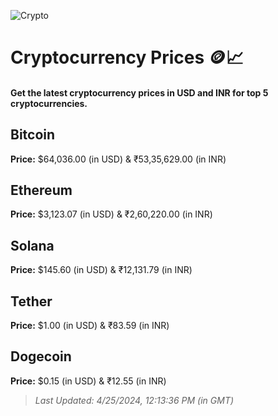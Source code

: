 
![Crypto](https://www.techguide.com.au/wp-content/uploads/2020/11/crypto3.jpeg)

# Cryptocurrency Prices 🪙📈

#### Get the latest cryptocurrency prices in USD and INR for top 5 cryptocurrencies.

## Bitcoin

**Price:** $64,036.00 (in USD) & ₹53,35,629.00 (in INR)

## Ethereum

**Price:** $3,123.07 (in USD) & ₹2,60,220.00 (in INR)

## Solana

**Price:** $145.60 (in USD) & ₹12,131.79 (in INR)

## Tether

**Price:** $1.00 (in USD) & ₹83.59 (in INR)

## Dogecoin

**Price:** $0.15 (in USD) & ₹12.55 (in INR)

> _Last Updated: 4/25/2024, 12:13:36 PM (in GMT)_
